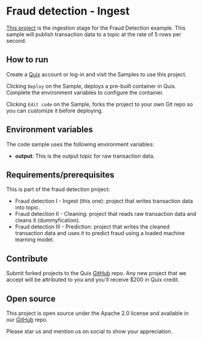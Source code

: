 # Fraud detection - Ingest

[This project](https://github.com/quixio/quix-samples/tree/main/python/sources/Fraud-Ingest) is the ingestion stage for the Fraud Detection example. This sample will publish transaction data to a topic at the rate of 5 rows per second.

## How to run

Create a [Quix](https://portal.platform.quix.ai/self-sign-up?xlink=github) account or log-in and visit the Samples to use this project.

Clicking `Deploy` on the Sample, deploys a pre-built container in Quix. Complete the environment variables to configure the container.

Clicking `Edit code` on the Sample, forks the project to your own Git repo so you can customize it before deploying.

## Environment variables

The code sample uses the following environment variables:

- **output**: This is the output topic for raw transaction data.

## Requirements/prerequisites

This is part of the fraud detection project:

- Fraud detection I - Ingest (this one): project that writes transaction data into topic.
- Fraud detection II - Cleaning: project that reads raw transaction data and cleans it (dummyfication). 
- Fraud detection III - Prediction: project that writes the cleaned transaction data and uses it to predict fraud using a loaded machine learning model. 


## Contribute

Submit forked projects to the Quix [GitHub](https://github.com/quixio/quix-samples) repo. Any new project that we accept will be attributed to you and you'll receive $200 in Quix credit.

## Open source

This project is open source under the Apache 2.0 license and available in our [GitHub](https://github.com/quixio/quix-samples) repo.

Please star us and mention us on social to show your appreciation.

